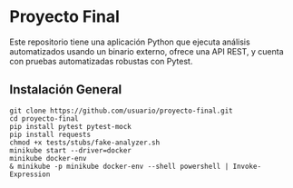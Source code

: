 # Proyecto Final

Este repositorio tiene una aplicación Python que ejecuta análisis automatizados usando un binario externo, ofrece una API REST, y cuenta con pruebas automatizadas robustas con Pytest.

## Instalación General

```
git clone https://github.com/usuario/proyecto-final.git
cd proyecto-final
pip install pytest pytest-mock
pip install requests
chmod +x tests/stubs/fake-analyzer.sh
minikube start --driver=docker
minikube docker-env
& minikube -p minikube docker-env --shell powershell | Invoke-Expression
```

